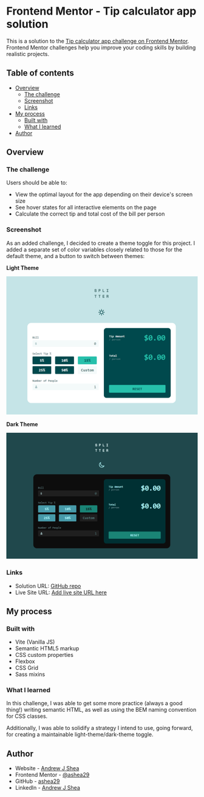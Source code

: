 # Frontend Mentor - Tip calculator app solution

This is a solution to the [Tip calculator app challenge on Frontend Mentor](https://www.frontendmentor.io/challenges/tip-calculator-app-ugJNGbJUX). Frontend Mentor challenges help you improve your coding skills by building realistic projects.

## Table of contents

- [Overview](#overview)
  - [The challenge](#the-challenge)
  - [Screenshot](#screenshot)
  - [Links](#links)
- [My process](#my-process)
  - [Built with](#built-with)
  - [What I learned](#what-i-learned)
- [Author](#author)

## Overview

### The challenge

Users should be able to:

- View the optimal layout for the app depending on their device's screen size
- See hover states for all interactive elements on the page
- Calculate the correct tip and total cost of the bill per person

### Screenshot
As an added challenge, I decided to create a theme toggle for this project. I added a separate set of color variables closely related to those for the default theme, and a button to switch between themes:

**Light Theme**

![Light theme screenshot](./light-theme-screenshot.png)

**Dark Theme**

![Dark theme screenshot](./dark-theme-screenshot.png)

### Links

- Solution URL: [GitHub repo](https://your-solution-url.com)
- Live Site URL: [Add live site URL here](https://your-live-site-url.com)

## My process

### Built with

- Vite (Vanilla JS)
- Semantic HTML5 markup
- CSS custom properties
- Flexbox
- CSS Grid
- Sass mixins

### What I learned
In this challenge, I was able to get some more practice (always a good thing!) writing semantic HTML, as well as using the BEM naming convention for CSS classes.

Additionally, I was able to solidify a strategy I intend to use, going forward, for creating a maintainable light-theme/dark-theme toggle.

## Author

- Website - [Andrew J Shea]()
- Frontend Mentor - [@ashea29](https://www.frontendmentor.io/profile/ashea29)
- GitHub - [ashea29](https://github.com/ashea29)
- LinkedIn - [Andrew J Shea](https://www.linkedin.com/in/andrew-j-shea/)
